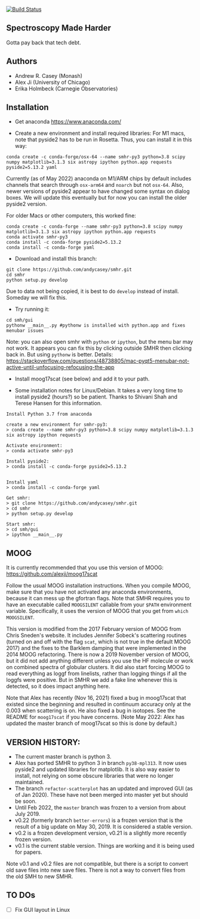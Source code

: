 [![Build Status](https://travis-ci.org/andycasey/smhr.svg?branch=master)](https://travis-ci.org/andycasey/smhr)

Spectroscopy Made Harder
------------------------
Gotta pay back that tech debt.


Authors
-------
 - Andrew R. Casey (Monash)
 - Alex Ji (University of Chicago)
 - Erika Holmbeck (Carnegie Observatories)

Installation
------------

* Get anaconda https://www.anaconda.com/

* Create a new environment and install required libraries:
For M1 macs, note that pyside2 has to be run in Rosetta. Thus, you can install it in this way:
```
conda create -c conda-forge/osx-64 --name smhr-py3 python=3.8 scipy numpy matplotlib=3.1.3 six astropy ipython python.app requests pyside2=5.13.2 yaml
```
Currently (as of May 2022) anaconda on M1/ARM chips by default includes channels that search through `osx-arm64` and `noarch` but not `osx-64`.
Also, newer versions of pyside2 appear to have changed some syntax on dialog boxes. We will update this eventually but for now you can install the older pyside2 version.

For older Macs or other computers, this worked fine:
```
conda create -c conda-forge --name smhr-py3 python=3.8 scipy numpy matplotlib=3.1.3 six astropy ipython python.app requests
conda activate smhr-py3
conda install -c conda-forge pyside2=5.13.2
conda install -c conda-forge yaml
```

* Download and install this branch:
```
git clone https://github.com/andycasey/smhr.git 
cd smhr
python setup.py develop
```
Due to data not being copied, it is best to do `develop` instead of install. Someday we will fix this.

* Try running it:
```
cd smh/gui
pythonw __main__.py #pythonw is installed with python.app and fixes menubar issues
```

Note: you can also open smhr with `python` or `ipython`, but the menu bar may not work.
It appears you can fix this by clicking outside SMHR then clicking back in. But using `pythonw` is better.
Details: https://stackoverflow.com/questions/48738805/mac-pyqt5-menubar-not-active-until-unfocusing-refocusing-the-app

* Install moog17scat (see below) and add it to your path.


* Some installation notes for Linux/Debian. It takes a very long time to install pyside2 (hours?) so be patient. Thanks to Shivani Shah and Terese Hansen for this information.
```
Install Python 3.7 from anaconda

create a new environment for smhr-py3:
> conda create --name smhr-py3 python=3.8 scipy numpy matplotlib=3.1.3 six astropy ipython requests

Activate environment:
> conda activate smhr-py3

Install pyside2:
> conda install -c conda-forge pyside2=5.13.2


Install yaml
> conda install -c conda-forge yaml

Get smhr:
> git clone https://github.com/andycasey/smhr.git 
> cd smhr
> python setup.py develop

Start smhr:
> cd smh/gui
> ipython __main__.py
```

MOOG
----
It is currently recommended that you use this version of MOOG: https://github.com/alexji/moog17scat

Follow the usual MOOG installation instructions. When you compile MOOG, make sure that you have not activated any anaconda environments, because it can mess up the gfortran flags.
Note that SMHR requires you to have an executable called `MOOGSILENT` callable from your `$PATH` environment variable. Specifically, it uses the version of MOOG that you get from `which MOOGSILENT`.

This version is modified from the 2017 February version of MOOG from Chris Sneden's website. It includes Jennifer Sobeck's scattering routines (turned on and off with the flag `scat`, which is not true in the default MOOG 2017) and the fixes to the Barklem damping that were implemented in the 2014 MOOG refactoring.
There is now a 2019 November version of MOOG, but it did not add anything different unless you use the HF molecule or work on combined spectra of globular clusters. It did also start forcing MOOG to read everything as loggf from linelists, rather than logging things if all the loggfs were positive. But in SMHR we add a fake line whenever this is detected, so it does impact anything here.

Note that Alex has recently (Nov 16, 2021) fixed a bug in moog17scat that existed since the beginning and resulted in continuum accuracy only at the 0.003 when scattering is on. He also fixed a bug in isotopes.
See the README for `moog17scat` if you have concerns.
(Note May 2022: Alex has updated the master branch of moog17scat so this is done by default.)


VERSION HISTORY:
----------------
- The current master branch is python 3.
- Alex has ported SMHR to python 3 in branch `py38-mpl313`. It now uses pyside2 and updated libraries for matplotlib. It is also way easier to install, not relying on some obscure libraries that were no longer maintained.
- The branch `refactor-scatterplot` has an updated and improved GUI (as of Jan 2020). These have not been merged into master yet but should be soon.
- Until Feb 2022, the `master` branch was frozen to a version from about July 2019.
- v0.22 (formerly branch `better-errors`) is a frozen version that is the result of a big update on May 30, 2019. It is considered a stable version.
- v0.2 is a frozen development version, v0.21 is a slightly more recently frozen version. 
- v0.1 is the current stable version. Things are working and it is being used for papers.

Note v0.1 and v0.2 files are not compatible, but there is a script to convert old save files into new save files.
There is not a way to convert files from the old SMH to new SMHR.

TO DOs
------
-[ ] Fix GUI layout in Linux
